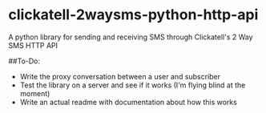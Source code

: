 # clickatell-2waysms-python-http-api
A python library for sending and receiving SMS through Clickatell's 2 Way SMS HTTP API

##To-Do:
* Write the proxy conversation between a user and subscriber
* Test the library on a server and see if it works (I'm flying blind at the moment)
* Write an actual readme with documentation about how this works
